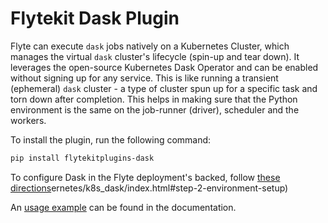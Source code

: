 # Flytekit Dask Plugin

Flyte can execute `dask` jobs natively on a Kubernetes Cluster, which manages the virtual `dask` cluster's lifecycle
(spin-up and tear down). It leverages the open-source Kubernetes Dask Operator and can be enabled without signing up
for any service. This is like running a transient (ephemeral) `dask` cluster - a type of cluster spun up for a specific
task and torn down after completion. This helps in making sure that the Python environment is the same on the job-runner
(driver), scheduler and the workers.

To install the plugin, run the following command:

```bash
pip install flytekitplugins-dask
```

To configure Dask in the Flyte deployment's backed, follow
[these directions](https://docs.flyte.org/en/latest/deployment/plugins/k8s/index.html)ernetes/k8s_dask/index.html#step-2-environment-setup)

An [usage example](https://docs.flyte.org/en/latest/flytesnacks/examples/k8s_dask_plugin/index.html)
can be found in the documentation.
